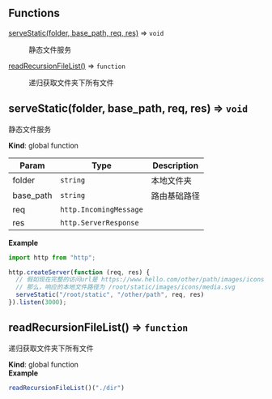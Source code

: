## Functions

<dl>
<dt><a href="#serveStatic">serveStatic(folder, base_path, req, res)</a> ⇒ <code>void</code></dt>
<dd><p>静态文件服务</p>
</dd>
<dt><a href="#readRecursionFileList">readRecursionFileList()</a> ⇒ <code>function</code></dt>
<dd><p>递归获取文件夹下所有文件</p>
</dd>
</dl>

<a name="serveStatic"></a>

## serveStatic(folder, base_path, req, res) ⇒ <code>void</code>
静态文件服务

**Kind**: global function  

| Param | Type | Description |
| --- | --- | --- |
| folder | <code>string</code> | 本地文件夹 |
| base_path | <code>string</code> | 路由基础路径 |
| req | <code>http.IncomingMessage</code> |  |
| res | <code>http.ServerResponse</code> |  |

**Example**  
```js
import http from "http";http.createServer(function (req, res) {  // 假如现在完整的访问url是 https://www.hello.com/other/path/images/icons/media.svg  // 那么，响应的本地文件路径为 /root/static/images/icons/media.svg  serveStatic("/root/static", "/other/path", req, res)}).listen(3000);
```
<a name="readRecursionFileList"></a>

## readRecursionFileList() ⇒ <code>function</code>
递归获取文件夹下所有文件

**Kind**: global function  
**Example**  
```js
readRecursionFileList()("./dir")
```
